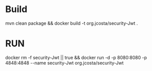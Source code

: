 # Build
mvn clean package && docker build -t org.jcosta/security-Jwt .

# RUN

docker rm -f security-Jwt || true && docker run -d -p 8080:8080 -p 4848:4848 --name security-Jwt org.jcosta/security-Jwt 